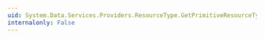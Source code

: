 ```yaml
---
uid: System.Data.Services.Providers.ResourceType.GetPrimitiveResourceType(System.Type)
internalonly: False
---
```

